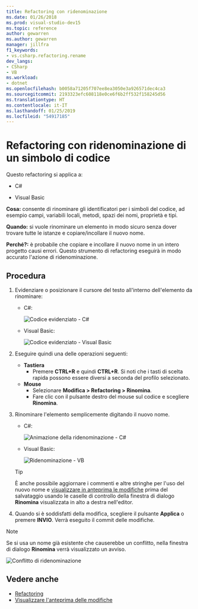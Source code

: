 ```yaml
---
title: Refactoring con ridenominazione
ms.date: 01/26/2018
ms.prod: visual-studio-dev15
ms.topic: reference
author: gewarren
ms.author: gewarren
manager: jillfra
f1_keywords:
- vs.csharp.refactoring.rename
dev_langs:
- CSharp
- VB
ms.workload:
- dotnet
ms.openlocfilehash: b0058a71205f707ee8ea3050e3a926571dec4ca3
ms.sourcegitcommit: 2193323efc608118e0ce6f6b2ff532f158245d56
ms.translationtype: HT
ms.contentlocale: it-IT
ms.lasthandoff: 01/25/2019
ms.locfileid: "54917185"
---
```

# <a name="rename-a-code-symbol-refactoring"></a>Refactoring con ridenominazione di un simbolo di codice

Questo refactoring si applica a:

- C#

- Visual Basic

**Cosa:** consente di rinominare gli identificatori per i simboli del codice, ad esempio campi, variabili locali, metodi, spazi dei nomi, proprietà e tipi.

**Quando:** si vuole rinominare un elemento in modo sicuro senza dover trovare tutte le istanze e copiare/incollare il nuovo nome.

**Perché?:** è probabile che copiare e incollare il nuovo nome in un intero progetto causi errori. Questo strumento di refactoring eseguirà in modo accurato l'azione di ridenominazione.

## <a name="how-to"></a>Procedura

1. Evidenziare o posizionare il cursore del testo all'interno dell'elemento da rinominare:

   - C#:

       ![Codice evidenziato - C#](media/rename-highlight-cs.png)

   - Visual Basic:

       ![Codice evidenziato - Visual Basic](media/rename-highlight-vb.png)

2. Eseguire quindi una delle operazioni seguenti:

   - **Tastiera**
      - Premere **CTRL+R** e quindi **CTRL+R**. Si noti che i tasti di scelta rapida possono essere diversi a seconda del profilo selezionato.
   - **Mouse**
      - Selezionare **Modifica > Refactoring > Rinomina**.
      - Fare clic con il pulsante destro del mouse sul codice e scegliere **Rinomina**.

3. Rinominare l'elemento semplicemente digitando il nuovo nome.

   - C#:

      ![Animazione della ridenominazione - C#](media/rename-animated-cs.gif)

   - Visual Basic:

      ![Ridenominazione - VB](media/rename-rename-vb.png)

   > [!TIP]
   > È anche possibile aggiornare i commenti e altre stringhe per l'uso del nuovo nome e [visualizzare in anteprima le modifiche](../../ide/preview-changes.md) prima del salvataggio usando le caselle di controllo della finestra di dialogo **Rinomina** visualizzata in alto a destra nell'editor.

4. Quando si è soddisfatti della modifica, scegliere il pulsante **Applica** o premere **INVIO**. Verrà eseguito il commit delle modifiche.

> [!NOTE]
> Se si usa un nome già esistente che causerebbe un conflitto, nella finestra di dialogo **Rinomina** verrà visualizzato un avviso.
>
> ![Conflitto di ridenominazione](media/rename-conflict-cs.png)

## <a name="see-also"></a>Vedere anche

- [Refactoring](../refactoring-in-visual-studio.md)
- [Visualizzare l'anteprima delle modifiche](../../ide/preview-changes.md)
